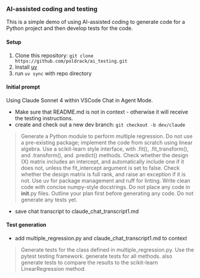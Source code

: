 ### AI-assisted coding and testing

This is a simple demo of using AI-assisted coding to generate code for a Python project and then develop tests for the code.

#### Setup

1. Clone this repository: `git clone https://github.com/poldrack/ai_testing.git`
2. Install [uv](https://docs.astral.sh/uv/getting-started/installation/)
3. run `uv sync` with repo directory

#### Initial prompt

Using Claude Sonnet 4 within VSCode Chat in Agent Mode.

- Make sure that README.md is not in context - otherwise it will receive the testing instructions.
- create and check out a new dev branch: `git checkout -b dev/claude`

> Generate a Python module to perform multiple regression.  Do not use a pre-existing package; implement the code from scratch using linear algebra.  Use a scikit-learn style interface, with .fit(), .fit_transform(), and .transform(), and .predict() methods.  Check whether the design (X) matrix includes an intercept, and automatically include one if it does not, unless the fit_intercept argument is set to false. Check whether the design matrix is full rank, and raise an exception if it is not.  Use uv for package management and ruff for linting. Write clean code with concise numpy-style docstrings.  Do not place any code in __init__.py files.  Outline your plan first before generating any code. Do not generate any tests yet.

- save chat transcript to claude_chat_transcript1.md

#### Test generation

- add multiple_regression.py and claude_chat_transcript1.md to context

> Generate tests for the class defined in multiple_regression.py.  Use the pytest testing framework.  generate tests for all methods.  also generate tests to compare the results to the scikit-learn LinearRegression method.
